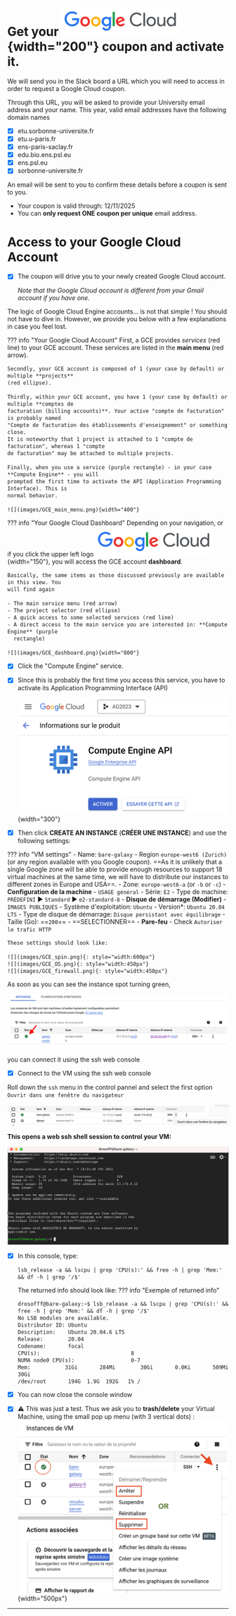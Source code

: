 # Get your ![googleCloud logo](images/googlecloud.png){width="200"} coupon and activate it.
We will send you in the Slack board a URL which you will need to access in order to request
a Google Cloud coupon.

Through this URL, you will be asked to provide your University email address and your name.
This year, valid email addresses have the following domain names

- [x] etu.sorbonne-universite.fr
- [x] etu.u-paris.fr
- [x] ens-paris-saclay.fr
- [x] edu.bio.ens.psl.eu
- [x] ens.psl.eu
- [x] sorbonne-universite.fr

An email
will be sent to you to confirm these details before a coupon is sent to you.

- Your coupon is valid through: 12/11/2025
- You can **only request ONE coupon per unique** email address.

# Access to your Google Cloud Account

- [x] The coupon will drive you to your newly created Google Cloud account.
    
    *Note that the Google Cloud account is different from your Gmail account if you have one.*

The logic of Google Cloud Engine accounts... is not that simple ! You should not have to
dive in. However, we provide you below with a few explanations in case you feel lost.

??? info "Your Google Cloud Account"
    First, a GCE provides *services* (red line) to your GCE account. These services are
    listed in the  **main menu** (red arrow).
    
    Secondly, your GCE account is composed of 1 (your case by default) or multiple **projects**
    (red ellipse).
    
    Thirdly, within your GCE account, you have 1 (your case by default) or multiple **comptes de
    facturation (billing accounts)**. Your active "compte de facturation" is probably named
    "Compte de facturation des établissements d'enseignement" or something close.
    It is noteworthy that 1 project is attached to 1 "compte de facturation", whereas 1 "compte
    de facturation" may be attached to multiple projects.
    
    Finally, when you use a service (purple rectangle) - in your case **Compute Engine** - you will
    prompted the first time to activate the API (Application Programming Interface). This is
    normal behavior.
    
    ![](images/GCE_main_menu.png){width="400"}

??? info "Your Google Cloud Dashboard"
    Depending on your navigation, or if you click the upper left logo
    ![](images/googlecloud.png){width="150"}, you will access the GCE account **dashboard**.
    
    Basically, the same items as those discussed previously are available in this view. You
    will find again
    
    - The main service menu (red arrow)
    - The project selector (red ellipse)
    - A quick access to some selected services (red line)
    - A direct access to the main service you are interested in: **Compute Engine** (purple
      rectangle)
    
    ![](images/GCE_dashboard.png){width="800"}

- [x] Click the "Compute Engine" service.
- [x] Since this is probably the first time you access this service, you have to activate its
    Application Programming Interface (API)
    
    ![](images/Google_Engine_API.png){width="300"}

- [x] Then click **CREATE AN INSTANCE** (**CRÉER UNE INSTANCE**)
    and use the following settings:

??? info "VM settings"
    - Name: `bare-galaxy`
    - Region `europe-west6 (Zurich)` (or any region available with you Google coupon). ==As
    it is unlikely that a single Google zone will be able to provide enough resources
    to support 18 virtual machines at the same time, we will have to
    distribute our instances to different zones in Europe and USA==.
    - Zone: `europe-west6-a` (or `-b` or `-c`)
    - **Configuration de la machine**
        - `USAGE général`
        - Série: `E2`
        - Type de machine: `PRÉDEFINI` :arrow_forward: `Standard` :arrow_forward: `e2-standard-8`
    - **Disque de démarrage (Modifier)**
        - `IMAGES PUBLIQUES`
        - Système d'exploitation: `Ubuntu`
        - Version*: `Ubuntu 20.04 LTS`
        - Type de disque de démarrage: `Disque persistant avec équilibrage`
        - Taille (Go): ==`200`==
        - ==SELECTIONNER==
    - **Pare-feu**
        - Check `Autoriser le trafic HTTP`
    
    These settings should look like:
    
    ![](images/GCE_spin.png){: style="width:600px"}
    ![](images/GCE_OS.png){: style="width:450px"}
    ![](images/GCE_firewall.png){: style="width:450px"}

As soon as you can see the instance spot turning green,

![running instance](images/instance_check.png)

you can connect it using the ssh web console

- [x] Connect to the VM using the ssh web console

Roll down the `ssh` menu in the control pannel and select the first option
`Ouvrir dans une fenêtre du navigateur`

![Select ssh session in browser](images/select_ssh.png)
    
**This opens a web ssh shell session to control your VM:**

![](images/web_ssh_console.png)

- [x] In this console, type:
    ```
    lsb_release -a && lscpu | grep 'CPU(s):' && free -h | grep 'Mem:' && df -h | grep '/$'
    ```

    The returned info should look like:
??? info "Exemple of returned info"
    ```
    drosofff@bare-galaxy:~$ lsb_release -a && lscpu | grep 'CPU(s):' && free -h | grep 'Mem:' && df -h | grep '/$'
    No LSB modules are available.
    Distributor ID: Ubuntu
    Description:    Ubuntu 20.04.6 LTS
    Release:        20.04
    Codename:       focal
    CPU(s):                             8
    NUMA node0 CPU(s):                  0-7
    Mem:           31Gi       284Mi        30Gi       0.0Ki       509Mi        30Gi
    /dev/root       194G  1.9G  192G   1% /
    ```

- [x] You can now close the console window
- [x] :warning: This was just a test. Thus we ask you to **trash/delete** your
      Virtual Machine, using the small pop up menu (with 3 vertical dots) : 
    ![](images/stop_vm.png){width="500px"}

---
